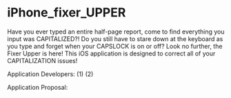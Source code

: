 # iPhone_fixer_UPPER
Have you ever typed an entire half-page report, come to find everything you input was CAPITALIZED?! Do you still have to stare down at the keyboard as you type and forget when your CAPSLOCK is on or off? Look no further, the Fixer Upper is here! This iOS application is designed to correct all of your CAPITALIZATION issues! 

Application Developers:
(1) 
(2)

Application Proposal:
